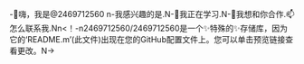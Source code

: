 -👋嗨，我是@2469712560 n-我感兴趣的是.N-🌱我正在学习.N-💞️我想和你合作.📫怎么联系我.Nn<！-n2469712560/2469712560是一个✨特殊的✨存储库，因为它的‘README.m’(此文件)出现在您的GitHub配置文件上。您可以单击预览链接查看更改。N->
